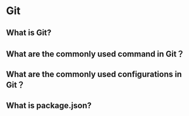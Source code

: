 # Git

## What is Git?


## What are the commonly used command in Git？


## What are the commonly used configurations in Git？


## What is package.json?


